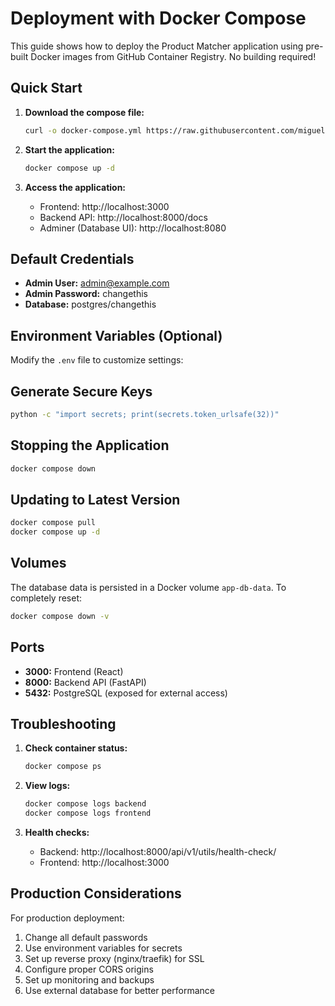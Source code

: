 # Deployment with Docker Compose

This guide shows how to deploy the Product Matcher application using pre-built Docker images from GitHub Container Registry. No building required!

## Quick Start

1. **Download the compose file:**
   ```bash
   curl -o docker-compose.yml https://raw.githubusercontent.com/miguelangel-nubla/product-matcher/master/docker-compose.yml
   ```

2. **Start the application:**
   ```bash
   docker compose up -d
   ```

3. **Access the application:**
   - Frontend: http://localhost:3000
   - Backend API: http://localhost:8000/docs
   - Adminer (Database UI): http://localhost:8080

## Default Credentials

- **Admin User:** admin@example.com
- **Admin Password:** changethis
- **Database:** postgres/changethis

## Environment Variables (Optional)

Modify the `.env` file to customize settings:

## Generate Secure Keys

```bash
python -c "import secrets; print(secrets.token_urlsafe(32))"
```

## Stopping the Application

```bash
docker compose down
```

## Updating to Latest Version

```bash
docker compose pull
docker compose up -d
```

## Volumes

The database data is persisted in a Docker volume `app-db-data`. To completely reset:

```bash
docker compose down -v
```

## Ports

- **3000:** Frontend (React)
- **8000:** Backend API (FastAPI)
- **5432:** PostgreSQL (exposed for external access)

## Troubleshooting

1. **Check container status:**
   ```bash
   docker compose ps
   ```

2. **View logs:**
   ```bash
   docker compose logs backend
   docker compose logs frontend
   ```

3. **Health checks:**
   - Backend: http://localhost:8000/api/v1/utils/health-check/
   - Frontend: http://localhost:3000

## Production Considerations

For production deployment:

1. Change all default passwords
2. Use environment variables for secrets
3. Set up reverse proxy (nginx/traefik) for SSL
4. Configure proper CORS origins
5. Set up monitoring and backups
6. Use external database for better performance
